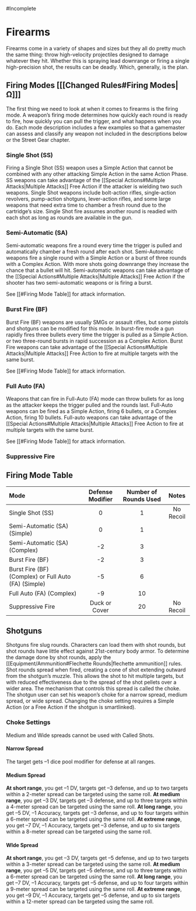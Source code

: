 #Incomplete 

# Firearms 
Firearms come in a variety of shapes and sizes but they all do pretty much the same thing: throw high-velocity projectiles designed to damage whatever they hit. Whether this is spraying lead downrange or firing a single high-precision shot, the results can be deadly. Which, generally, is the plan.

## Firing Modes \[[[Changed Rules#Firing Modes|Ω]]\]
The first thing we need to look at when it comes to firearms is the firing mode. A weapon’s firing mode determines how quickly each round is ready to fire, how quickly you can pull the trigger, and what happens when you do. Each mode description includes a few examples so that a gamemaster can assess and classify any weapon not included in the descriptions below or the Street Gear chapter.

### Single Shot (SS)
Firing a Single Shot (SS) weapon uses a Simple Action that cannot be combined with any other attacking Simple Action in the same Action Phase. SS weapons can take advantage of the [[Special Actions#Multiple Attacks|Multiple Attacks]] Free Action if the attacker is wielding two such weapons. Single Shot weapons include bolt-action rifles, single-action revolvers, pump-action shotguns, lever-action rifles, and some large weapons that need extra time to chamber a fresh round due to the cartridge’s size. Single Shot fire assumes another round is readied with each shot as long as rounds are available in the gun.

### Semi-Automatic (SA)
Semi-automatic weapons fire a round every time the trigger is pulled and automatically chamber a fresh round after each shot. Semi-Automatic weapons fire a single round with a Simple Action or a burst of three rounds with a Complex Action. With more shots going downrange they increase the chance that a bullet will hit. Semi-automatic weapons can take advantage of the [[Special Actions#Multiple Attacks|Multiple Attacks]] Free Action if the shooter has two semi-automatic weapons or is firing a burst. 

See [[#Firing Mode Table]] for attack information.

### Burst Fire (BF)
Burst Fire (BF) weapons are usually SMGs or assault rifles, but some pistols and shotguns can be modified for this mode. In burst-fire mode a gun rapidly fires three bullets every time the trigger is pulled as a Simple Action. or two three-round bursts in rapid succession as a Complex Action. Burst Fire weapons can take advantage of the [[Special Actions#Multiple Attacks|Multiple Attacks]] Free Action to fire at multiple targets with the same burst.  

See [[#Firing Mode Table]] for attack information.

### Full Auto (FA)
Weapons that can fire in Full-Auto (FA) mode can throw bullets for as long as the attacker keeps the trigger pulled and the rounds last. Full-Auto weapons can be fired as a Simple Action, firing 6 bullets, or a Complex Action, firing 10 bullets. Full-auto weapons can take advantage of the [[Special Actions#Multiple Attacks|Multiple Attacks]] Free Action to fire at multiple targets with the same burst.  

See [[#Firing Mode Table]] for attack information.

### Suppressive Fire



## Firing Mode Table

| Mode | Defense Modifier | Number of Rounds Used | Notes |
| :--- | :---: | :---: | :---: |
| Single Shot (SS) | 0 | 1 | No Recoil |
| Semi-Automatic (SA) (Simple) | 0 | 1 | |
| Semi-Automatic (SA) (Complex) | -2 | 3 | |
| Burst Fire (BF) | -2 | 3 | |
| Burst Fire (BF) (Complex) or Full Auto (FA) (Simple) | -5 | 6 | |
| Full Auto (FA) (Complex) | -9 | 10 | |
| Suppressive Fire | Duck or Cover | 20 | No Recoil



## Shotguns
Shotguns fire slug rounds. Characters can load them with shot rounds, but shot rounds have little effect against 21st-century body armor. To determine the damage done by shot rounds, apply the [[Equipment/Ammunition#Flechette Rounds|flechette ammunition]] rules. Shot rounds spread when fired, creating a cone of shot extending outward from the shotgun’s muzzle. This allows the shot to hit multiple targets, but with reduced effectiveness due to the spread of the shot pellets over a wider area. The mechanism that controls this spread is called the choke. The shotgun user can set his weapon’s choke for a narrow spread, medium spread, or wide spread. Changing the choke setting requires a Simple Action (or a Free Action if the shotgun is smartlinked).

### Choke Settings
Medium and Wide spreads cannot be used with Called Shots.

#### Narrow Spread
The target gets –1 dice pool modifier for defense at all ranges.

#### Medium Spread

**At short range**, you get –1 DV, targets get –3 defense, and up to two targets within a 2-meter spread can be targeted using the same roll. 
**At medium range**, you get –3 DV, targets get –3 defense, and up to three targets within a 4-meter spread can be targeted using the same roll. 
**At long range**, you get –5 DV, –1 Accuracy, targets get –3 defense, and up to four targets within a 6-meter spread can be targeted using the same roll. 
**At extreme range**, you get –7 DV, –1 Accuracy, targets get –3 defense, and up to six targets within a 8-meter spread can be targeted using the same roll. 

#### WIde Spread
**At short range**, you get –3 DV, targets get –5 defense, and up to two targets within a 3-meter spread can be targeted using the same roll. 
**At medium range**, you get –5 DV, targets get –5 defense, and up to three targets within a 6-meter spread can be targeted using the same roll. 
**At long range**, you get –7 DV, –1 Accuracy, targets get –5 defense, and up to four targets within a 9-meter spread can be targeted using the same roll. 
**At extreme range**, you get –9 DV, –1 Accuracy, targets get –5 defense, and up to six targets within a 12-meter spread can be targeted using the same roll. 
